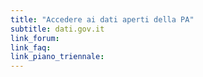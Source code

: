 ```yaml
---
title: "Accedere ai dati aperti della PA"
subtitle: dati.gov.it
link_forum:
link_faq:
link_piano_triennale:
---
```

